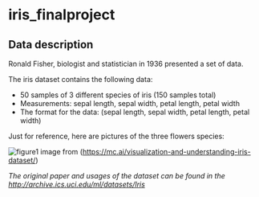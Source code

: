 # **iris_finalproject**

## Data description

Ronald Fisher, biologist and statistician in 1936 presented a set of data. 

The iris dataset contains the following data:

* 50 samples of 3 different species of iris (150 samples total)
* Measurements: sepal length, sepal width, petal length, petal width
* The format for the data: (sepal length, sepal width, petal length, petal width)

Just for reference, here are pictures of the three flowers species:

![figure1](https://user-images.githubusercontent.com/60973011/79228030-b8bf7b80-7e58-11ea-98ff-f54ad51d2731.png)
image from (https://mc.ai/visualization-and-understanding-iris-dataset/)


_The original paper and usages of the dataset can be found in the http://archive.ics.uci.edu/ml/datasets/Iris_
